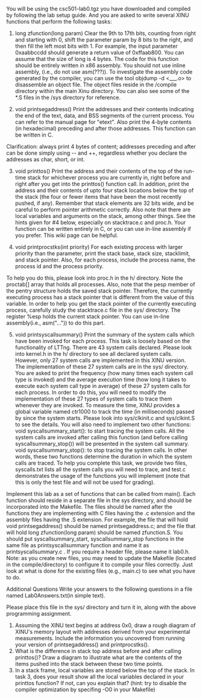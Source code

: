 You will be using the csc501-lab0.tgz you have downloaded and compiled by following the lab setup guide. And you are asked to write several XINU functions that perform the following tasks:

1. long zfunction(long param)
Clear the 9th to 17th bits, counting from right and starting with 0, shift the parameter param by 8 bits to the right, and then fill the left most bits with 1. For example, the input parameter 0xaabbccdd should generate a return value of 0xffaab800. You can assume that the size of long is 4 bytes. The code for this function should be entirely written in x86 assembly. You should not use inline assembly, (i.e., do not use asm(???)). To investigate the assembly code generated by the compiler, you can use the tool objdump -d <___.o> to disassemble an object file. The object files reside in the /compile directory within the main Xinu directory. You can also see some of the *.S files in the /sys directory for reference.

2. void printsegaddress()
Print the addresses and their contents indicating the end of the text, data, and BSS segments of the current process. You can refer to the manual page for "etext". Also print the 4-byte contents (in hexadecimal) preceding and after those addresses. This function can be written in C.

Clarification: always print 4 bytes of content; addresses preceding and after can be done simply using -- and ++, regardless whether you declare the addresses as char, short, or int.

3. void printtos()
Print the address and their contents of the top of the run-time stack for whichever process you are currently in, right before and right after you get into the printtos() function call. In addition, print the address and their contents of upto four stack locations below the top of the stack (the four or fewer items that have been the most recently pushed, if any). Remember that stack elements are 32 bits wide, and be careful to perform pointer arithmetic correctly. Also note that there are local variables and arguments on the stack, among other things. See the hints given for #4 below, especially on stacktrace.c and proc.h. Your function can be written entirely in C, or you can use in-line assembly if you prefer. This wiki page can be helpful.

4. void printprocstks(int priority)
For each existing process with larger priority than the parameter, print the stack base, stack size, stacklimit, and stack pointer. Also, for each process, include the process name, the process id and the process priority.

To help you do this, please look into proc.h in the h/ directory. Note the proctab[] array that holds all processes. Also, note that the pesp member of the pentry structure holds the saved stack pointer. Therefore, the currently executing process has a stack pointer that is different from the value of this variable. In order to help you get the stack pointer of the currently executing process, carefully study the stacktrace.c file in the sys/ directory. The register %esp holds the current stack pointer. You can use in-line assembly(i.e., asm("...")) to do this part.

5. void printsyscallsummary()
Print the summary of the system calls which have been invoked for each process. This task is loosely based on the functionality of LTTng. There are 43 system calls declared. Please look into kernel.h in the h/ directory to see all declared system calls. However, only 27 system calls are implemented in this XINU version. The implementation of these 27 system calls are in the sys/ directory. You are asked to print the frequency (how many times each system call type is invoked) and the average execution time (how long it takes to execute each system call type in average) of these 27 system calls for each process. In order to do this, you will need to modify the implementation of these 27 types of system calls to trace them whenever they are invoked. To measure the time, XINU provides a global variable named ctr1000 to track the time (in milliseconds) passed by since the system starts. Please look into sys/clkinit.c and sys/clkint.S to see the details. 
You will also need to implement two other functions: 
void syscallsummary_start(): to start tracing the system calls. All the system calls are invoked after calling this function (and before calling syscallsummary_stop()) will be presented in the system call summary.
void syscallsummary_stop(): to stop tracing the system calls. 
In other words, these two functions determine the duration in which the system calls are traced. 
To help you complete this task, we provide two files, syscalls.txt lists all the system calls you will need to trace, and test.c demonstrates the usage of the functions you will implement (note that this is only the test file and will not be used for grading).

Implement this lab as a set of functions that can be called from main(). Each function should reside in a separate file in the sys directory, and should be incorporated into the Makefile. The files should be named after the functions they are implementing with C files having the .c extension and the assembly files having the .S extension. For example, the file that will hold void printsegaddress() should be named printsegaddress.c; and the file that will hold long zfunction(long param) should be named zfunction.S. You should put syscallsummary_start, syscallsummary_stop functions in the same file as printsyscallsummary function and name it as printsyscallsummary.c . If you require a header file, please name it lab0.h. Note: as you create new files, you may need to update the Makefile (located in the compile/directory) to configure it to compile your files correctly. Just look at what is done for the existing files (e.g., main.c) to see what you have to do.

Additional Questions
Write your answers to the following questions in a file named Lab0Answers.txt(in simple text).

Please place this file in the sys/ directory and turn it in, along with the above programming assignment.

1. Assuming the XINU text begins at address 0x0, draw a rough diagram of XINU's memory layout with addresses derived from your experimental measurements. Include the information you uncovered from running your version of printsegaddress() and printprocstks().
2. What is the difference in stack top address before and after calling printtos()? Draw a diagram to illustrate what are the contents of the items pushed into the stack between these two time points.
3. In a stack frame, local variables are stored below the top of the stack. In task 3, does your result show all the local variables declared in your printtos function? If not, can you explain that? (hint: try to disable the compiler optimization by specifing -O0 in your Makefile)
